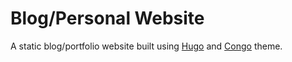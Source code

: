# Blog/Personal Website

A static blog/portfolio website built using [Hugo](https://gohugo.io/)
and [Congo](https://github.com/jpanther/congo) theme.
